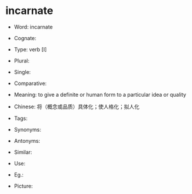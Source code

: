 # incarnate

- Word: incarnate
- Cognate: 

- Type: verb [I]
- Plural: 
- Single: 
- Comparative: 
- Meaning: to give a definite or human form to a particular idea or quality
- Chinese: 将（概念或品质）具体化；使人格化；拟人化
- Tags: 
- Synonyms: 
- Antonyms: 
- Similar: 
- Use: 
- Eg.: 
- Picture: 


